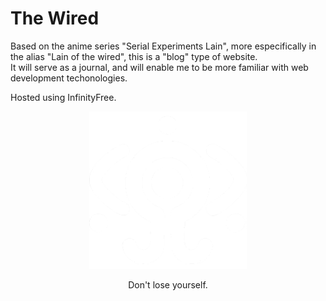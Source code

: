 # The Wired
Based on the anime series "Serial Experiments Lain", more especifically in the alias "Lain of the wired", this is a "blog" type of website. <br>
It will serve as a journal, and will enable me to be more familiar with web development techonologies.

Hosted using InfinityFree.

<p align="center">
    <img src="public/images/naviBW.png" width="50%" height="50%">
</p>

<p align="center">Don't lose yourself.</p>